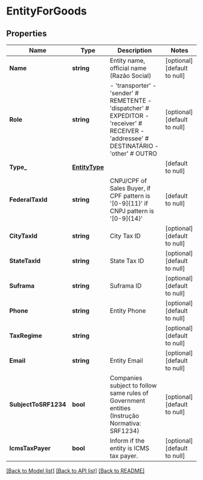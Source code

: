# EntityForGoods

## Properties
Name | Type | Description | Notes
------------ | ------------- | ------------- | -------------
**Name** | **string** | Entity name, official name (Razão Social) | [optional] [default to null]
**Role** | **string** | - &#39;transporter&#39; - &#39;sender&#39; # REMETENTE - &#39;dispatcher&#39; # EXPEDITOR - &#39;receiver&#39; # RECEIVER - &#39;addressee&#39; # DESTINATÁRIO - &#39;other&#39; # OUTRO  | [optional] [default to null]
**Type_** | [**EntityType**](EntityType.md) |  | [default to null]
**FederalTaxId** | **string** | CNPJ/CPF of Sales Buyer, if CPF pattern is &#39;[0-9]{11}&#39; if CNPJ pattern is &#39;[0-9]{14}&#39; | [default to null]
**CityTaxId** | **string** | City Tax ID | [optional] [default to null]
**StateTaxId** | **string** | State Tax ID | [optional] [default to null]
**Suframa** | **string** | Suframa ID | [optional] [default to null]
**Phone** | **string** | Entity Phone | [optional] [default to null]
**TaxRegime** | **string** |  | [optional] [default to null]
**Email** | **string** | Entity Email | [optional] [default to null]
**SubjectToSRF1234** | **bool** | Companies subject to follow same rules of Government entities (Instrução Normativa: SRF1234) | [optional] [default to null]
**IcmsTaxPayer** | **bool** | Inform if the entity is ICMS tax payer. | [optional] [default to null]

[[Back to Model list]](../README.md#documentation-for-models) [[Back to API list]](../README.md#documentation-for-api-endpoints) [[Back to README]](../README.md)


